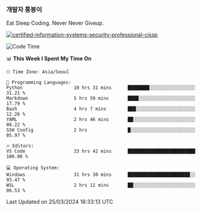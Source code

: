 ### 개발자 통붕이
Eat Sleep Coding.
Never Never Giveup.

[![certified-information-systems-security-professional-cissp](https://user-images.githubusercontent.com/44606727/157613689-acd84ec6-5f8f-4e79-89d9-a8d51f033634.png)](https://www.credly.com/badges/f394a010-85a0-450b-9136-8043af01d71c/public_url)

<!--START_SECTION:waka-->
![Code Time](http://img.shields.io/badge/Code%20Time-2%2C704%20hrs%2039%20mins-blue)

📊 **This Week I Spent My Time On** 

```text
🕑︎ Time Zone: Asia/Seoul

💬 Programming Languages: 
Python                   10 hrs 31 mins      ████████░░░░░░░░░░░░░░░░░   31.21 % 
Markdown                 5 hrs 59 mins       ████░░░░░░░░░░░░░░░░░░░░░   17.79 % 
Bash                     4 hrs 7 mins        ███░░░░░░░░░░░░░░░░░░░░░░   12.26 % 
YAML                     2 hrs 46 mins       ██░░░░░░░░░░░░░░░░░░░░░░░   08.22 % 
SSH Config               2 hrs               █░░░░░░░░░░░░░░░░░░░░░░░░   05.97 % 

🔥 Editors: 
VS Code                  33 hrs 42 mins      █████████████████████████   100.00 % 

💻 Operating System: 
Windows                  31 hrs 30 mins      ███████████████████████░░   93.47 % 
WSL                      2 hrs 11 mins       ██░░░░░░░░░░░░░░░░░░░░░░░   06.53 % 
```


 Last Updated on 25/03/2024 18:33:13 UTC
<!--END_SECTION:waka-->
